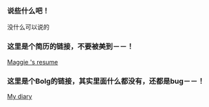 ### 说些什么吧！
没什么可以说的

### 这里是个简历的链接，不要被美到－－！
[Maggie 's resume](http://www.songxuemeng.com/resume)

### 这里是个Bolg的链接，其实里面什么都没有，还都是bug－－！
[My diary](http://www.songxuemeng.com/diary)